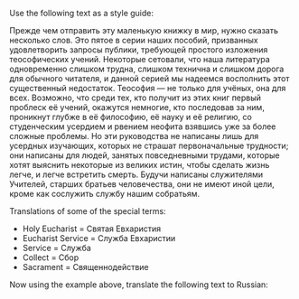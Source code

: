 Use the following text as a style guide:

Прежде чем отправить эту маленькую книжку в мир, нужно сказать несколько слов. Это пятое в серии наших пособий, призванных удовлетворить запросы публики, требующей простого изложения теософических учений. Некоторые сетовали, что наша литература одновременно слишком трудна, слишком технична и слишком дорога для обычного читателя, и данной серией мы надеемся восполнить этот существенный недостаток. Теософия — не только для учёных, она для всех. Возможно, что среди тех, кто получит из этих книг первый проблеск её учений, окажутся немногие, кто последовав за ним, проникнут глубже в её философию, её науку и её религию, со студенческим усердием и рвением неофита взявшись уже за более сложные проблемы. Но эти руководства не написаны лишь для усердных изучающих, которых не страшат первоначальные трудности; они написаны для людей, занятых повседневными трудами, которые хотят выяснить некоторые из великих истин, чтобы сделать жизнь легче, и легче встретить смерть. Будучи написаны служителями Учителей, старших братьев человечества, они не имеют иной цели, кроме как сослужить службу нашим собратьям.

Translations of some of the special terms:

- Holy Eucharist = Святая Евхаристия
- Eucharist Service = Служба Евхаристии
- Service = Служба
- Collect = Сбор
- Sacrament = Священнодействие

Now using the example above, translate the following text to Russian:

